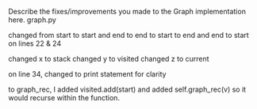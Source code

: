 Describe the fixes/improvements you made to the Graph implementation here.
graph.py

changed from start to start and end to end to start to end and end to start on lines 22 & 24

changed x to stack
changed y to visited
changed z to current

on line 34, changed to print statement for clarity

to graph_rec, I added visited.add(start) and added self.graph_rec(v) so it would recurse within the function. 